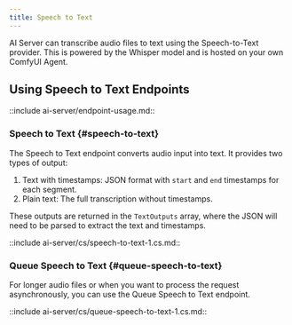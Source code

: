 ```yaml
---
title: Speech to Text
---
```


AI Server can transcribe audio files to text using the Speech-to-Text provider. This is powered by the Whisper model and is hosted on your own ComfyUI Agent.

## Using Speech to Text Endpoints

::include ai-server/endpoint-usage.md::

### Speech to Text {#speech-to-text}

The Speech to Text endpoint converts audio input into text. It provides two types of output:

1. Text with timestamps: JSON format with `start` and `end` timestamps for each segment.
2. Plain text: The full transcription without timestamps.

These outputs are returned in the `TextOutputs` array, where the JSON will need to be parsed to extract the text and timestamps.

::include ai-server/cs/speech-to-text-1.cs.md::

### Queue Speech to Text {#queue-speech-to-text}

For longer audio files or when you want to process the request asynchronously, you can use the Queue Speech to Text endpoint.

::include ai-server/cs/queue-speech-to-text-1.cs.md::


